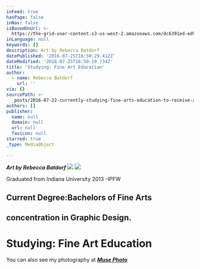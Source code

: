 ```yaml
---
inFeed: true
hasPage: false
inNav: false
isBasedOnUrl: >-
  https://the-grid-user-content.s3-us-west-2.amazonaws.com/dc6391ed-ed92-441b-817a-b66abfa5ceb7.jpg
inLanguage: null
keywords: []
description: Art by Rebecca Batdorf
datePublished: '2016-07-25T16:50:29.412Z'
dateModified: '2016-07-25T16:50:19.734Z'
title: 'Studying: Fine Art Education'
author:
  - name: Rebecca Batdorf
    url: ''
via: {}
sourcePath: >-
  _posts/2016-07-22-currently-studying-fine-arts-education-to-receive-a-certifi.md
authors: []
publisher:
  name: null
  domain: null
  url: null
  favicon: null
starred: true
_type: MediaObject

---
```

_**Art by Rebecca Batdorf**_
![](https://s3-us-west-2.amazonaws.com/the-grid-img/p/ccb1070b98b1a2a78e38cba8da8d08f42f70f80d.jpg)
![](https://the-grid-user-content.s3-us-west-2.amazonaws.com/a713d34a-04c6-482b-90b4-4eaee7aa7600.jpg)

Graduated from Indiana University 2013 -IPFW

## Current Degree:Bachelors of Fine Arts

## concentration in Graphic Design.

# Studying: Fine Art Education

You can also see my photography at [**_Muse Photo_**][0]

[0]: https://thegrid.ai/muse-photo/
